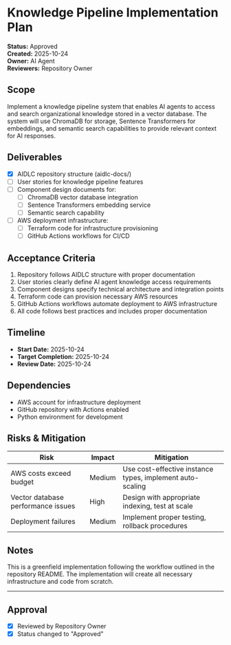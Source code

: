 # Knowledge Pipeline Implementation Plan

**Status:** Approved  
**Created:** 2025-10-24  
**Owner:** AI Agent  
**Reviewers:** Repository Owner

## Scope

Implement a knowledge pipeline system that enables AI agents to access and search organizational knowledge stored in a vector database. The system will use ChromaDB for storage, Sentence Transformers for embeddings, and semantic search capabilities to provide relevant context for AI responses.

## Deliverables

- [x] AIDLC repository structure (aidlc-docs/)
- [ ] User stories for knowledge pipeline features
- [ ] Component design documents for:
  - [ ] ChromaDB vector database integration
  - [ ] Sentence Transformers embedding service
  - [ ] Semantic search capability
- [ ] AWS deployment infrastructure:
  - [ ] Terraform code for infrastructure provisioning
  - [ ] GitHub Actions workflows for CI/CD

## Acceptance Criteria

1. Repository follows AIDLC structure with proper documentation
2. User stories clearly define AI agent knowledge access requirements
3. Component designs specify technical architecture and integration points
4. Terraform code can provision necessary AWS resources
5. GitHub Actions workflows automate deployment to AWS infrastructure
6. All code follows best practices and includes proper documentation

## Timeline

- **Start Date:** 2025-10-24
- **Target Completion:** 2025-10-24
- **Review Date:** 2025-10-24

## Dependencies

- AWS account for infrastructure deployment
- GitHub repository with Actions enabled
- Python environment for development

## Risks & Mitigation

| Risk | Impact | Mitigation |
|------|--------|------------|
| AWS costs exceed budget | Medium | Use cost-effective instance types, implement auto-scaling |
| Vector database performance issues | High | Design with appropriate indexing, test at scale |
| Deployment failures | Medium | Implement proper testing, rollback procedures |

## Notes

This is a greenfield implementation following the workflow outlined in the repository README. The implementation will create all necessary infrastructure and code from scratch.

---

## Approval

- [x] Reviewed by Repository Owner
- [x] Status changed to "Approved"

